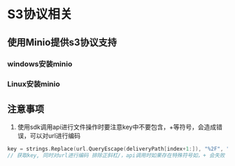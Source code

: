 # S3协议相关

## 使用Minio提供s3协议支持

### windows安装minio



### Linux安装minio




## 注意事项
1. 使用sdk调用api进行文件操作时要注意key中不要包含，+等符号，会造成错误，可以对url进行编码
```go
key = strings.Replace(url.QueryEscape(deliveryPath[index+1:]), "%2F", "/", -1) 
// 获取key, 同时对url进行编码 排除正斜杠/，api调用时如果存在特殊符号如，+ 会失败
```